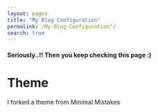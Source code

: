 ```yaml
---
layout: pages
title: "My Blog Configuration"
permalink: /My-Blog-Configuration"/
search: true
---
```


#### Seriously..!! Then you keep checking this page :)

# Theme

I forked a theme from Minimal Mistakes
